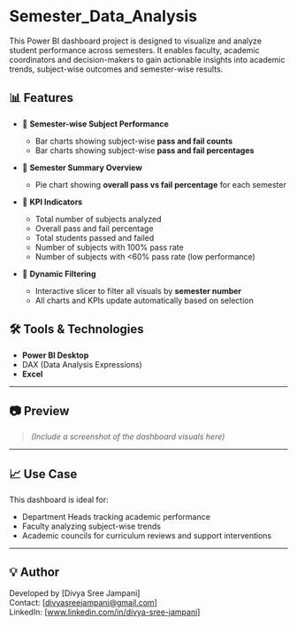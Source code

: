 # Semester_Data_Analysis
This Power BI dashboard project is designed to visualize and analyze student performance across semesters. 
It enables faculty, academic coordinators and decision-makers to gain actionable insights into academic trends, subject-wise outcomes and semester-wise results.
## 📊 Features

- 📌 **Semester-wise Subject Performance**
  - Bar charts showing subject-wise **pass and fail counts**
  - Bar charts showing subject-wise **pass and fail percentages**
  
- 📌 **Semester Summary Overview**
  - Pie chart showing **overall pass vs fail percentage** for each semester

- 📌 **KPI Indicators**
  - Total number of subjects analyzed
  - Overall pass and fail percentage
  - Total students passed and failed
  - Number of subjects with 100% pass rate
  - Number of subjects with <60% pass rate (low performance)

- 📌 **Dynamic Filtering**
  - Interactive slicer to filter all visuals by **semester number**
  - All charts and KPIs update automatically based on selection
## 🛠️ Tools & Technologies

- **Power BI Desktop**
- DAX (Data Analysis Expressions)
- **Excel**
---

## 📷 Preview

> *(Include a screenshot of the dashboard visuals here)*

---

## 📈 Use Case

This dashboard is ideal for:
- Department Heads tracking academic performance
- Faculty analyzing subject-wise trends
- Academic councils for curriculum reviews and support interventions

---

## 💡 Author

Developed by [Divya Sree Jampani]  
Contact: [divyasreejampani@gmail.com]  
LinkedIn: [www.linkedin.com/in/divya-sree-jampani]


